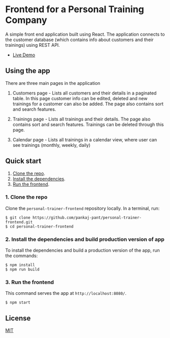 # Frontend for a Personal Training Company

A simple front end application built using React. The application connects to the customer database (which contains info about customers and their trainings) using REST API. 

* [Live Demo](https://personal-trainer-frontend-pp.herokuapp.com/)

## Using the app

There are three main pages in the application

1) Customers page - Lists all customers and their details in a paginated table. In this page customer info can be edited, deleted and new trainings for a customer can also be added. The page also contains sort and search features.

2) Trainings page - Lists all trainings and their details. The page also contains sort and search features. Trainings can be deleted through this page.

3) Calendar page - Lists all trainings in a calendar view, where user can see trainings (monthly, weekly, daily)

## Quick start

1. [Clone the repo](#1-clone-the-repo).
1. [Install the dependencies](#2-install-the-dependencies).
1. [Run the frontend](#4-run-the-frontend).

### 1. Clone the repo

Clone the `personal-trainer-frontend` repository locally. In a terminal, run:

```
$ git clone https://github.com/pankaj-pant/personal-trainer-frontend.git
$ cd personal-trainer-frontend
```

### 2. Install the dependencies and build production version of app

To install the dependencies and build a production version of the app, run the commands:

    $ npm install
    $ npm run build

### 3. Run the frontend

This command serves the app at `http://localhost:8080/`.

    $ npm start

## License
[MIT](https://choosealicense.com/licenses/mit/)